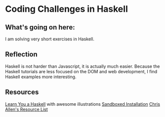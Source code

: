 # Coding Challenges in Haskell

## What's going on here:
I am solving very short exercises in Haskell.

## Reflection
Haskell is not harder than Javascript, it is actually much easier.  Because the Haskell tutorials are less focused on the DOM and web development, I find Haskell examples more interesting.  

## Resources
[Learn You a Haskell](http://learnyouahaskell.com/) with awesome illustrations
[Sandboxed Installation](https://tech.fpcomplete.com/haskell/tutorial/stack-play)
[Chris Allen's Resource List](https://github.com/bitemyapp/learnhaskell)